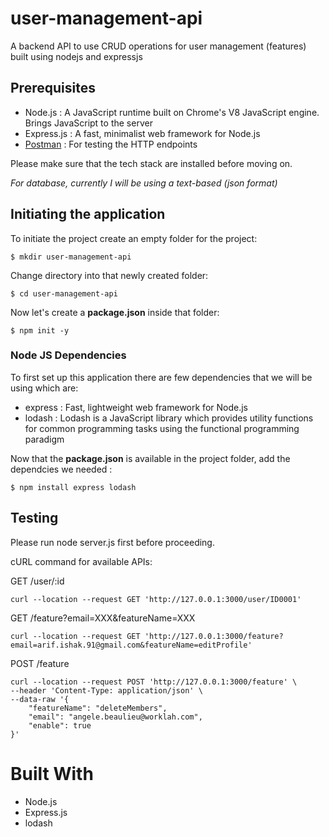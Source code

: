 # user-management-api 
A backend API to use CRUD operations for user management (features) built using nodejs and expressjs

## Prerequisites
* Node.js : A JavaScript runtime built on Chrome's V8 JavaScript engine. Brings JavaScript to the server
* Express.js : A fast, minimalist web framework for Node.js
* [Postman](https://www.getpostman.com/) : For testing the HTTP endpoints 

Please make sure that the tech stack are installed before moving on.

*For database, currently I will be using a text-based (json format)*

## Initiating the application
To initiate the project create an empty folder for the project:

```shell
$ mkdir user-management-api
```

Change directory into that newly created folder:

```shell
$ cd user-management-api
```

Now let's create a **package.json** inside that folder:

```shell
$ npm init -y
```

### Node JS Dependencies
To first set up this application there are few dependencies that we will be using which are: 
* express : Fast, lightweight web framework for Node.js
* lodash : Lodash is a JavaScript library which provides utility functions for common programming tasks using the functional programming paradigm

Now that the **package.json** is available in the project folder, add the dependcies we needed :

```shell
$ npm install express lodash
```

## Testing

Please run node server.js first before proceeding.

cURL command for available APIs:

GET /user/:id 
```shell
curl --location --request GET 'http://127.0.0.1:3000/user/ID0001'
```

GET /feature?email=XXX&featureName=XXX
```shell
curl --location --request GET 'http://127.0.0.1:3000/feature?email=arif.ishak.91@gmail.com&featureName=editProfile'
```

POST /feature
```shell
curl --location --request POST 'http://127.0.0.1:3000/feature' \
--header 'Content-Type: application/json' \
--data-raw '{
	"featureName": "deleteMembers",
	"email": "angele.beaulieu@worklah.com",
	"enable": true
}'
```

# Built With
* Node.js
* Express.js
* lodash
